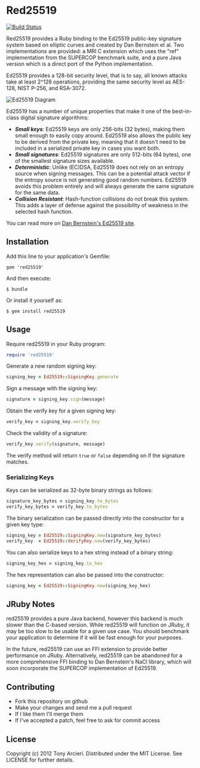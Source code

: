 Red25519
========
[![Build Status](https://secure.travis-ci.org/tarcieri/red25519.png?branch=master)](http://travis-ci.org/tarcieri/red25519)

Red25519 provides a Ruby binding to the Ed25519 public-key signature system
based on elliptic curves and created by Dan Bernstein et al. Two
implementations are provided: a MRI C extension which uses the "ref"
implementation from the SUPERCOP benchmark suite, and a pure Java version
which is a direct port of the Python implementation.

Ed25519 provides a 128-bit security level, that is to say, all known attacks
take at least 2^128 operations, providing the same security level as AES-128,
NIST P-256, and RSA-3072.

![Ed25519 Diagram](https://raw.github.com/tarcieri/red25519/master/ed25519.png)

Ed25519 has a number of unique properties that make it one of the best-in-class
digital signature algorithms:

* ***Small keys***: Ed25519 keys are only 256-bits (32 bytes), making them
  small enough to easily copy around. Ed25519 also allows the public key
  to be derived from the private key, meaning that it doesn't need to be
  included in a serialized private key in cases you want both.
* ***Small signatures***: Ed25519 signatures are only 512-bits (64 bytes),
  one of the smallest signature sizes available.
* ***Deterministic***: Unlike (EC)DSA, Ed25519 does not rely on an entropy
  source when signing messages. This can be a potential attack vector if
  the entropy source is not generating good random numbers. Ed25519 avoids
  this problem entirely and will always generate the same signature for the
  same data.
* ***Collision Resistant***: Hash-function collisions do not break this
  system. This adds a layer of defense against the possibility of weakness
  in the selected hash function.

You can read more on [Dan Bernstein's Ed25519 site](http://ed25519.cr.yp.to/).

Installation
------------

Add this line to your application's Gemfile:

    gem 'red25519'

And then execute:

    $ bundle

Or install it yourself as:

    $ gem install red25519

Usage
-----

Require red25519 in your Ruby program:

```ruby
require 'red25519'
```

Generate a new random signing key:

```ruby
signing_key = Ed25519::SigningKey.generate
```

Sign a message with the signing key:

```ruby
signature = signing_key.sign(message)
```

Obtain the verify key for a given signing key:

```ruby
verify_key = signing_key.verify_key
```

Check the validity of a signature:

```ruby
verify_key.verify(signature, message)
```

The verify method will return `true` or `false` depending on if the signature matches.

### Serializing Keys

Keys can be serialized as 32-byte binary strings as follows:

```ruby
signature_key_bytes = signing_key.to_bytes
verify_key_bytes = verify_key.to_bytes
```

The binary serialization can be passed directly into the constructor for a given key type:

```ruby
signing_key = Ed25519::SigningKey.new(signature_key_bytes)
verify_key  = Ed25519::VerifyKey.new(verify_key_bytes)
```

You can also serialize keys to a hex string instead of a binary string:

```ruby
signing_key_hex = signing_key.to_hex
```

The hex representation can also be passed into the constructor:

```ruby
signing_key = Ed25519::SigningKey.new(signing_key_hex)
```

JRuby Notes
-----------

red25519 provides a pure Java backend, however this backend is much slower
than the C-based version. While red25519 will function on JRuby, it may be
too slow to be usable for a given use case. You should benchmark your
application to determine if it will be fast enough for your purposes.

In the future, red25519 can use an FFI extension to provide better performance
on JRuby. Alternatively, red25519 can be abandoned for a more comprehensive
FFI binding to Dan Bernstein's NaCl library, which will soon incorporate
the SUPERCOP implementation of Ed25519.

Contributing
------------

* Fork this repository on github
* Make your changes and send me a pull request
* If I like them I'll merge them
* If I've accepted a patch, feel free to ask for commit access

License
-------

Copyright (c) 2012 Tony Arcieri. Distributed under the MIT License. See
LICENSE for further details.

